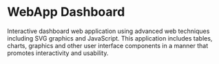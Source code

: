 # WebApp Dashboard
Interactive dashboard web application using advanced web techniques including SVG graphics and JavaScript. This application includes tables, charts, graphics and other user interface components in a manner that promotes interactivity and usability.
